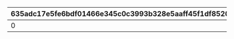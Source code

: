 |635adc17e5fe6bdf01466e345c0c3993b328e5aaff45f1df852077b018867d23|3e9b38d429491e403cddfb4afbd40f1366cc86edcbc41a6b42b53a1f2932ac4a|f871bedc33da6079f2007efe1e5dc1c4b7d9de64d26267c821c4d849f524d429|9b40a72e5a3642a402415526e32c61e9f88069440e9583e0937567050bf5a123|ca4a2520c70691eeb14ce6a12d8714815dca248b89f9798eff4c2f2aa633e010|6bfcc172d7ad170a77c8185554f17bd3fcc78398dd055d8ca038fc65697dcfa0|469b30cc9065f8679e9c194856c07259896544b235976ba7506ee252abc4699f|d754edf7fe1ee41383c1a326863b8250d032c45ac3c17cd8ea306b3d544dcb9f|d0f6f36cfa4be4ce8c5c4d9614a537568914dd1a77288b1bc3d440fbb3b421d8|94e4d465b24895a645f8507b0b82bb4ac0ff76f10d1efdd308982a246b03dc3d|3a9d98c0e81942cf4550b65e467a9593010ce0c6ac2456dc45f908bf227d3b1d|
| --- | --- | --- | --- | --- | --- | --- | --- | --- | --- | --- |
|0|0|0|0|0|2|1|109801|1|0|109701|
